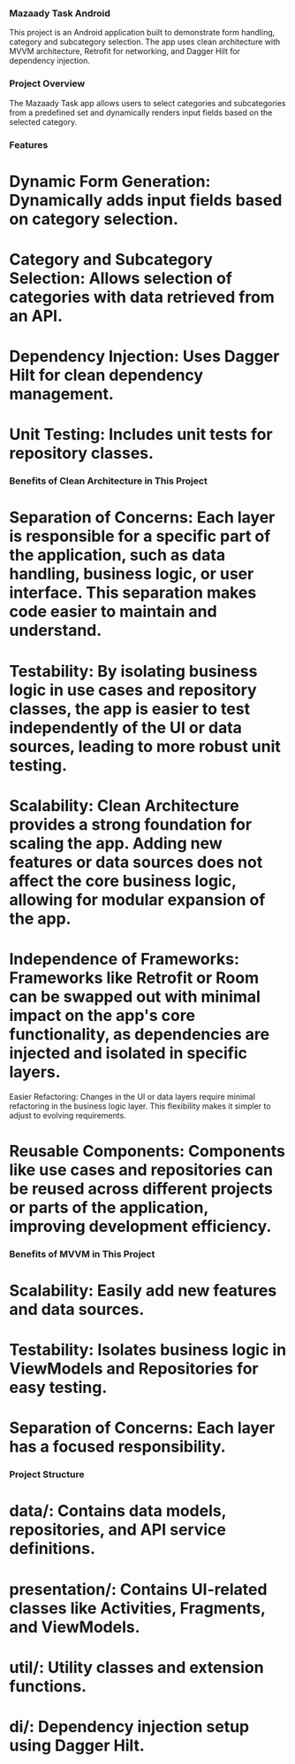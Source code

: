 ### Mazaady Task Android
This project is an Android application built to demonstrate form handling, category and subcategory selection. The app uses clean architecture with MVVM architecture, Retrofit for networking, and Dagger Hilt for dependency injection.

### Project Overview
The Mazaady Task app allows users to select categories and subcategories from a predefined set and dynamically renders input fields based on the selected category.

### Features
# Dynamic Form Generation: Dynamically adds input fields based on category selection.
# Category and Subcategory Selection: Allows selection of categories with data retrieved from an API.
# Dependency Injection: Uses Dagger Hilt for clean dependency management.
# Unit Testing: Includes unit tests for repository classes.

### Benefits of Clean Architecture in This Project
# Separation of Concerns: Each layer is responsible for a specific part of the application, such as data handling, business logic, or user interface. This separation makes code easier to maintain and understand.
# Testability: By isolating business logic in use cases and repository classes, the app is easier to test independently of the UI or data sources, leading to more robust unit testing.
# Scalability: Clean Architecture provides a strong foundation for scaling the app. Adding new features or data sources does not affect the core business logic, allowing for modular expansion of the app.
# Independence of Frameworks: Frameworks like Retrofit or Room can be swapped out with minimal impact on the app's core functionality, as dependencies are injected and isolated in specific layers.
Easier Refactoring: Changes in the UI or data layers require minimal refactoring in the business logic layer. This flexibility makes it simpler to adjust to evolving requirements.
# Reusable Components: Components like use cases and repositories can be reused across different projects or parts of the application, improving development efficiency.

### Benefits of MVVM in This Project
# Scalability: Easily add new features and data sources.
# Testability: Isolates business logic in ViewModels and Repositories for easy testing.
# Separation of Concerns: Each layer has a focused responsibility.

### Project Structure
# data/: Contains data models, repositories, and API service definitions.
# presentation/: Contains UI-related classes like Activities, Fragments, and ViewModels.
# util/: Utility classes and extension functions.
# di/: Dependency injection setup using Dagger Hilt.
